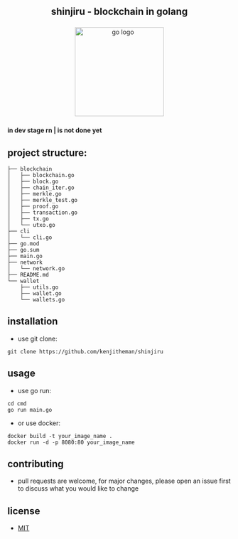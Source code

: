 <h2 align="center">shinjiru - blockchain in golang</h2>

###

<div align="center">
  <img src="https://cdn.jsdelivr.net/gh/devicons/devicon/icons/go/go-original.svg" height="200" alt="go logo"  />
</div>

###

#### in dev stage rn | is not done yet

## project structure:

```
├── blockchain
│   ├── blockchain.go
│   ├── block.go
│   ├── chain_iter.go
│   ├── merkle.go
│   ├── merkle_test.go
│   ├── proof.go
│   ├── transaction.go
│   ├── tx.go
│   └── utxo.go
├── cli
│   └── cli.go
├── go.mod
├── go.sum
├── main.go
├── network
│   └── network.go
├── README.md
└── wallet
    ├── utils.go
    ├── wallet.go
    └── wallets.go
```

## installation

- use git clone:

```
git clone https://github.com/kenjitheman/shinjiru
```

## usage

- use go run:

```
cd cmd
go run main.go
```

- or use docker:

```
docker build -t your_image_name .
docker run -d -p 8080:80 your_image_name
```

## contributing

- pull requests are welcome, for major changes, please open an issue first to
  discuss what you would like to change

## license

- [MIT](https://choosealicense.com/licenses/mit/)
